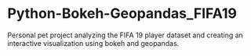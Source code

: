 # Python-Bokeh-Geopandas_FIFA19
Personal pet project analyzing the FIFA 19 player dataset and creating an interactive visualization using bokeh and geopandas.
